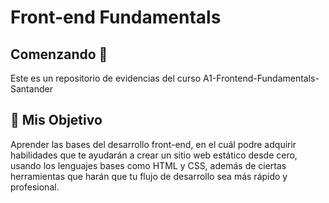 # Front-end Fundamentals

## Comenzando 🚀
Este es un repositorio de evidencias del curso A1-Frontend-Fundamentals-Santander

## 🎯 Mis Objetivo
Aprender las bases del desarrollo front-end, en el cuál podre adquirir habilidades que te ayudarán a crear un sitio web estático desde cero,
usando los lenguajes bases como HTML y CSS, además de ciertas herramientas que harán que tu flujo de desarrollo sea más rápido y profesional.
